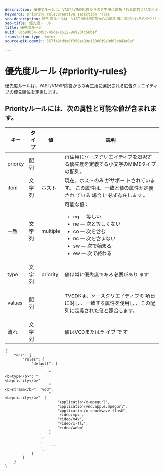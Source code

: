 ```yaml
---
description: 優先度ルールは、VAST/VMAP応答からの再生用に選択される広告クリエイティブの優先順位を定義します。
keywords: priority rule;creative selection rules
seo-description: 優先度ルールは、VAST/VMAP応答からの再生用に選択される広告クリエイティブの優先順位を定義します。
seo-title: 優先度ルール
title: 優先度ルール
uuid: 86b9d654-c85c-45de-a512-969234c56bef
translation-type: tm+mt
source-git-commit: 557f42cd9a6f356aa99e13386d9e8d65e043a6af

---
```



# 優先度ルール {#priority-rules}

優先度ルールは、VAST/VMAP応答からの再生用に選択される広告クリエイティブの優先順位を定義します。

## Priorityルールには、次の属性と可能な値が含まれます。

<table id="table_ljp_tgx_hz">  
 <thead> 
  <tr> 
   <th class="entry"><b>キー</b></th> 
   <th class="entry"><b>タイプ</b></th> 
   <th class="entry"><b>値</b></th> 
   <th class="entry"><b>説明</b></th> 
  </tr> 
 </thead>
 <tbody> 
  <tr> 
   <td><span class="codeph"> priority</span></td> 
   <td><span class="codeph"> 配列</span></td> 
   <td></td> 
   <td> 再生用にソースクリエイティブを選択する優先度を定義する小文字のMIMEタイプの配列。</td> 
  </tr> 
  <tr> 
   <td><span class="codeph"> item</span></td> 
   <td><span class="codeph"> 文字列</span></td> 
   <td><span class="codeph"> ホスト</span></td> 
   <td>現在、ホストのみ <span class="codeph"> がサポー</span> トされています。 この属性は、一致と値の属性が定義され <span class="codeph"> ている</span> 場合 <span class="codeph"> に必ず存在します</span> 。</td> 
  </tr> 
  <tr> 
   <td><span class="codeph"> 一致</span></td> 
   <td><span class="codeph"> 文字列</span></td> 
   <td><span class="codeph"> multiple</span></td> 
   <td>可能な値：
    <ul id="ul_tnf_2hx_hz"> 
     <li><span class="codeph"> eq</span> — 等しい</li> 
     <li><span class="codeph"> ne</span> — 次と等しくない</li> 
     <li><span class="codeph"> co</span> — 次を含む</li> 
     <li><span class="codeph"> nc</span> — 次を含まない</li> 
     <li><span class="codeph"> sw</span> — 次で始まる</li> 
     <li><span class="codeph"> ew</span> — 次で終わる</li> 
    </ul></td> 
  </tr> 
  <tr> 
   <td><span class="codeph"> type</span></td> 
   <td><span class="codeph"> 文字列</span></td> 
   <td><span class="codeph"> priority</span></td> 
   <td>値は常に優先度である必要があり <span class="codeph"> ます</span></td> 
  </tr> 
  <tr> 
   <td><span class="codeph"> values</span></td> 
   <td><span class="codeph"> 配列</span></td> 
   <td></td> 
   <td> <p>TVSDKは、ソースクリエイティブの <span class="codeph"> 項目に対し</span> 、一致する属性を使用し <span class="codeph"></span> 、この配列に定義された値と照合します。</p> </td> 
  </tr> 
  <tr> 
   <td><span class="codeph"> 流れ</span></td> 
   <td><span class="codeph"> 文字列</span></td> 
   <td></td> 
   <td> <p>値はVODまたはラ <span class="codeph"> イブ</span> で <span class="codeph"> す</span></p> </td> 
  </tr> 
 </tbody> 
</table>

```
{
    "ads": {
        "rules": {
            "default": [
                {
                    "
<b>type</b>": "
<b>priority</b>",
                    "
<b>stream</b>": "vod",
                    "
<b>priority</b>": [
                        "application/x-mpegurl",
                        "application/vnd.apple.mpegurl",
                        "application/x-shockwave-flash",
                        "video/mp4",
                        "video/m4v",
                        "video/x-flv",
                        "video/webm"
                    ]
                },
                {
                    ...
                },
            ]
        }
    }
}
```
